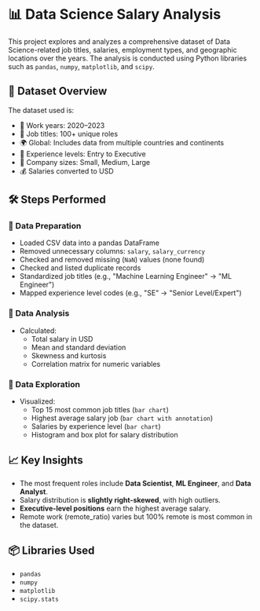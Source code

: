 # 📊 Data Science Salary Analysis

This project explores and analyzes a comprehensive dataset of Data Science-related job titles, salaries, employment types, and geographic locations over the years. The analysis is conducted using Python libraries such as `pandas`, `numpy`, `matplotlib`, and `scipy`.

## 📁 Dataset Overview

The dataset used is:
- 📅 Work years: 2020–2023
- 💼 Job titles: 100+ unique roles
- 🌍 Global: Includes data from multiple countries and continents
- 🧠 Experience levels: Entry to Executive
- 🏢 Company sizes: Small, Medium, Large
- 💰 Salaries converted to USD

## 🛠️ Steps Performed

### 🔹 Data Preparation
- Loaded CSV data into a pandas DataFrame
- Removed unnecessary columns: `salary`, `salary_currency`
- Checked and removed missing (`NaN`) values (none found)
- Checked and listed duplicate records
- Standardized job titles (e.g., "Machine Learning Engineer" → "ML Engineer")
- Mapped experience level codes (e.g., "SE" → "Senior Level/Expert")

### 🔹 Data Analysis
- Calculated:
  - Total salary in USD
  - Mean and standard deviation
  - Skewness and kurtosis
  - Correlation matrix for numeric variables

### 🔹 Data Exploration
- Visualized:
  - Top 15 most common job titles (`bar chart`)
  - Highest average salary job (`bar chart with annotation`)
  - Salaries by experience level (`bar chart`)
  - Histogram and box plot for salary distribution

## 📈 Key Insights

- The most frequent roles include **Data Scientist**, **ML Engineer**, and **Data Analyst**.
- Salary distribution is **slightly right-skewed**, with high outliers.
- **Executive-level positions** earn the highest average salary.
- Remote work (remote_ratio) varies but 100% remote is most common in the dataset.

## 📦 Libraries Used

- `pandas`
- `numpy`
- `matplotlib`
- `scipy.stats`
